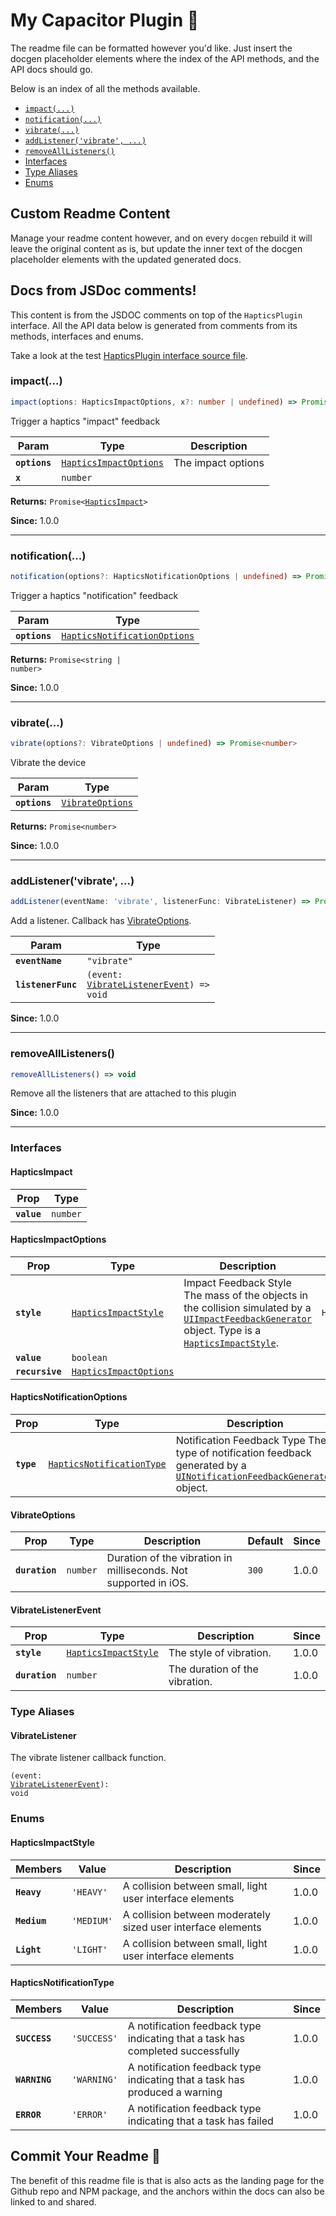 # My Capacitor Plugin 🔌

The readme file can be formatted however you'd like. Just insert
the docgen placeholder elements where the index of the API methods,
and the API docs should go.

Below is an index of all the methods available.

<docgen-index>

* [`impact(...)`](#impact)
* [`notification(...)`](#notification)
* [`vibrate(...)`](#vibrate)
* [`addListener('vibrate', ...)`](#addlistenervibrate-)
* [`removeAllListeners()`](#removealllisteners)
* [Interfaces](#interfaces)
* [Type Aliases](#type-aliases)
* [Enums](#enums)

</docgen-index>

## Custom Readme Content

Manage your readme content however, and on every `docgen` rebuild
it will leave the original content as is, but update the inner text 
of the docgen placeholder elements with the updated generated docs.

<docgen-api class="custom-css">
<!--Update the source file JSDoc comments and rerun docgen to update the docs below-->

## Docs from JSDoc comments!

This content is from the JSDOC comments on top of
the `HapticsPlugin` interface. All the API data below
is generated from comments from its methods, interfaces
and enums.

Take a look at the test [HapticsPlugin interface source file](https://github.com/ionic-team/capacitor-docgen/blob/master/src/test/fixtures/definitions.ts).

### impact(...)

```typescript
impact(options: HapticsImpactOptions, x?: number | undefined) => Promise<HapticsImpact>
```

Trigger a haptics "impact" feedback

| Param         | Type                                                                  | Description        |
| ------------- | --------------------------------------------------------------------- | ------------------ |
| **`options`** | <code><a href="#hapticsimpactoptions">HapticsImpactOptions</a></code> | The impact options |
| **`x`**       | <code>number</code>                                                   |                    |

**Returns:** <code>Promise&lt;<a href="#hapticsimpact">HapticsImpact</a>&gt;</code>

**Since:** 1.0.0

--------------------


### notification(...)

```typescript
notification(options?: HapticsNotificationOptions | undefined) => Promise<string | number>
```

Trigger a haptics "notification" feedback

| Param         | Type                                                                              |
| ------------- | --------------------------------------------------------------------------------- |
| **`options`** | <code><a href="#hapticsnotificationoptions">HapticsNotificationOptions</a></code> |

**Returns:** <code>Promise&lt;string | number&gt;</code>

**Since:** 1.0.0

--------------------


### vibrate(...)

```typescript
vibrate(options?: VibrateOptions | undefined) => Promise<number>
```

Vibrate the device

| Param         | Type                                                      |
| ------------- | --------------------------------------------------------- |
| **`options`** | <code><a href="#vibrateoptions">VibrateOptions</a></code> |

**Returns:** <code>Promise&lt;number&gt;</code>

**Since:** 1.0.0

--------------------


### addListener('vibrate', ...)

```typescript
addListener(eventName: 'vibrate', listenerFunc: VibrateListener) => Promise<void>
```

Add a listener. Callback has <a href="#vibrateoptions">VibrateOptions</a>.

| Param              | Type                                                                                      |
| ------------------ | ----------------------------------------------------------------------------------------- |
| **`eventName`**    | <code>"vibrate"</code>                                                                    |
| **`listenerFunc`** | <code>(event: <a href="#vibratelistenerevent">VibrateListenerEvent</a>) =&gt; void</code> |

**Since:** 1.0.0

--------------------


### removeAllListeners()

```typescript
removeAllListeners() => void
```

Remove all the listeners that are attached to this plugin

**Since:** 1.0.0

--------------------


### Interfaces


#### HapticsImpact

| Prop        | Type                |
| ----------- | ------------------- |
| **`value`** | <code>number</code> |


#### HapticsImpactOptions

| Prop            | Type                                                                  | Description                                                                                                                                                                                                                                                  | Default                               | Since |
| --------------- | --------------------------------------------------------------------- | ------------------------------------------------------------------------------------------------------------------------------------------------------------------------------------------------------------------------------------------------------------ | ------------------------------------- | ----- |
| **`style`**     | <code><a href="#hapticsimpactstyle">HapticsImpactStyle</a></code>     | Impact Feedback Style The mass of the objects in the collision simulated by a [`UIImpactFeedbackGenerator`](https://developer.apple.com/documentation/uikit/uiimpactfeedbackstyle) object. Type is a <a href="#hapticsimpactstyle">`HapticsImpactStyle`</a>. | <code>HapticsImpactStyle.Heavy</code> | 1.0.0 |
| **`value`**     | <code>boolean</code>                                                  |                                                                                                                                                                                                                                                              |                                       |       |
| **`recursive`** | <code><a href="#hapticsimpactoptions">HapticsImpactOptions</a></code> |                                                                                                                                                                                                                                                              |                                       |       |


#### HapticsNotificationOptions

| Prop       | Type                                                                        | Description                                                                                                                                                                                         | Default                                      | Since |
| ---------- | --------------------------------------------------------------------------- | --------------------------------------------------------------------------------------------------------------------------------------------------------------------------------------------------- | -------------------------------------------- | ----- |
| **`type`** | <code><a href="#hapticsnotificationtype">HapticsNotificationType</a></code> | Notification Feedback Type The type of notification feedback generated by a [`UINotificationFeedbackGenerator`](https://developer.apple.com/documentation/uikit/uinotificationfeedbacktype) object. | <code>HapticsNotificationType.SUCCESS</code> | 1.0.0 |


#### VibrateOptions

| Prop           | Type                | Description                                                      | Default          | Since |
| -------------- | ------------------- | ---------------------------------------------------------------- | ---------------- | ----- |
| **`duration`** | <code>number</code> | Duration of the vibration in milliseconds. Not supported in iOS. | <code>300</code> | 1.0.0 |


#### VibrateListenerEvent

| Prop           | Type                                                              | Description                    | Since |
| -------------- | ----------------------------------------------------------------- | ------------------------------ | ----- |
| **`style`**    | <code><a href="#hapticsimpactstyle">HapticsImpactStyle</a></code> | The style of vibration.        | 1.0.0 |
| **`duration`** | <code>number</code>                                               | The duration of the vibration. | 1.0.0 |


### Type Aliases


#### VibrateListener

The vibrate listener callback function.

<code>(event: <a href="#vibratelistenerevent">VibrateListenerEvent</a>): void</code>


### Enums


#### HapticsImpactStyle

| Members      | Value                 | Description                                                  | Since |
| ------------ | --------------------- | ------------------------------------------------------------ | ----- |
| **`Heavy`**  | <code>'HEAVY'</code>  | A collision between small, light user interface elements     | 1.0.0 |
| **`Medium`** | <code>'MEDIUM'</code> | A collision between moderately sized user interface elements | 1.0.0 |
| **`Light`**  | <code>'LIGHT'</code>  | A collision between small, light user interface elements     | 1.0.0 |


#### HapticsNotificationType

| Members       | Value                  | Description                                                                    | Since |
| ------------- | ---------------------- | ------------------------------------------------------------------------------ | ----- |
| **`SUCCESS`** | <code>'SUCCESS'</code> | A notification feedback type indicating that a task has completed successfully | 1.0.0 |
| **`WARNING`** | <code>'WARNING'</code> | A notification feedback type indicating that a task has produced a warning     | 1.0.0 |
| **`ERROR`**   | <code>'ERROR'</code>   | A notification feedback type indicating that a task has failed                 | 1.0.0 |

</docgen-api>

## Commit Your Readme 🚀

The benefit of this readme file is that is also acts as the landing 
page for the Github repo and NPM package, and the anchors within the 
docs can also be linked to and shared.